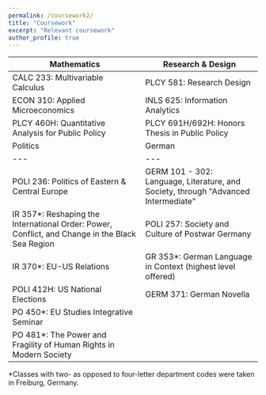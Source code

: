 ```yaml
---
permalink: /coursework2/
title: "Coursework"
excerpt: "Relevant coursework"
author_profile: true
---
```


Mathematics | Research & Design
--- | ---
CALC 233: Multivariable Calculus | PLCY 581: Research Design
ECON 310: Applied Microeconomics | INLS 625: Information Analytics
PLCY 460H: Quantitative Analysis for Public Policy | PLCY 691H/692H: Honors Thesis in Public Policy
Politics | German
--- | ---
POLI 236: Politics of Eastern & Central Europe | GERM 101 - 302: Language, Literature, and Society, through "Advanced Intermediate"
IR 357*: Reshaping the International Order: Power, Conflict, and Change in the Black Sea Region | POLI 257: Society and Culture of Postwar Germany
IR 370*: EU-US Relations | GR 353*: German Language in Context (highest level offered)
POLI 412H: US National Elections | GERM 371: German Novella
PO 450*: EU Studies Integrative Seminar |
PO 481*: The Power and Fragility of Human Rights in Modern Society |

\*Classes with two- as opposed to four-letter department codes were taken in Freiburg, Germany.
